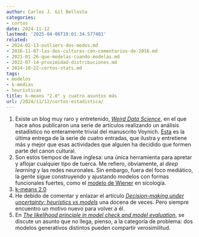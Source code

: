 ```yaml
---
author: Carlos J. Gil Bellosta
categories:
- cortos
date: 2024-11-12
lastmod: '2025-04-06T19:01:34.577481'
related:
- 2024-02-13-outliers-dos-modos.md
- 2016-11-07-las-dos-culturas-con-comentarios-de-2016.md
- 2021-01-26-que-modelas-cuando-modelas.md
- 2022-07-14-proximidad-distribuciones.md
- 2024-10-22-cortos-stats.md
tags:
- modelos
- k-medias
- heurísticas
title: k-means "2.0" y cuatro asuntos más
url: /2024/11/12/cortos-estadistica/
---
```


1. Existe un blog muy raro y entretenido, [_Weird Data Science_](https://www.weirddatascience.net/), en el que hace años publicaron una serie de artículos realizando un análisis estadístico no enteramente trivial del manuscrito Voynich. [Esta](https://www.weirddatascience.net/2020/02/21/illuminating-the-illuminated-part-four-tempora-mutantur-changepoint-analysis-of-the-voynich-manuscript/) es la última entrega de la serie de cuatro entradas, que ilustra y entretiene más y mejor que esas actividades que alguien ha decidido que formen parte del canon cultural.
1. Son estos tiempos de llave inglesa: una única herramienta para apretar y aflojar cualquier tipo de tuerca. Me refiero, obviamente, al _deep learning_ y las redes neuronales. Sin embargo, fuera del foco mediático, la gente sigue construyendo y ajustando modelos con formas funcionales fuertes, como el [modelo de Wiener](http://singmann.org/wiener-model-analysis-with-brms-part-i/) en sicología.
1. [k-means 2.0](https://math.dartmouth.edu/archive/m70s20/public_html/Demidenko-2016-Statistical_Analysis_and_Data_Mining_The_ASA_Data_Science_Journal.pdf)
1. He debido de comentar y enlazar el artículo [_Decision-making under uncertainty: heuristics vs models_](https://statmodeling.stat.columbia.edu/2020/08/14/decision-making-under-uncertainty-heuristics-vs-models/) una docena de veces. Pero siempre encuentro un motivo nuevo para volver a él.
1. En [_The likelihood principle in model check and model evaluation_](https://statmodeling.stat.columbia.edu/2020/12/18/the-likelihood-principle-in-model-check-and-model-evaluation/), se discute un asunto que no llega, pienso, a la categoría de problema: dos modelos generativos distintos pueden compartir verosimilitud.

